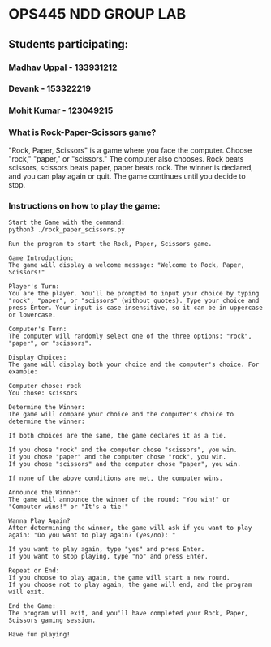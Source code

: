# OPS445 NDD GROUP LAB

## Students participating:

### Madhav Uppal - 133931212
### Devank - 153322219
### Mohit Kumar - 123049215

### What is Rock-Paper-Scissors game?
"Rock, Paper, Scissors" is a game where you face the computer. Choose "rock," "paper," or "scissors." The computer also chooses. Rock beats scissors, scissors beats paper, paper beats rock. The winner is declared, and you can play again or quit. The game continues until you decide to stop.

### Instructions on how to play the game:
```
Start the Game with the command:
python3 ./rock_paper_scissors.py

Run the program to start the Rock, Paper, Scissors game.

Game Introduction:
The game will display a welcome message: "Welcome to Rock, Paper, Scissors!"

Player's Turn:
You are the player. You'll be prompted to input your choice by typing "rock", "paper", or "scissors" (without quotes). Type your choice and press Enter. Your input is case-insensitive, so it can be in uppercase or lowercase.

Computer's Turn:
The computer will randomly select one of the three options: "rock", "paper", or "scissors".

Display Choices:
The game will display both your choice and the computer's choice. For example:

Computer chose: rock
You chose: scissors

Determine the Winner:
The game will compare your choice and the computer's choice to determine the winner:

If both choices are the same, the game declares it as a tie.

If you chose "rock" and the computer chose "scissors", you win.
If you chose "paper" and the computer chose "rock", you win.
If you chose "scissors" and the computer chose "paper", you win.

If none of the above conditions are met, the computer wins.

Announce the Winner:
The game will announce the winner of the round: "You win!" or "Computer wins!" or "It's a tie!"

Wanna Play Again?
After determining the winner, the game will ask if you want to play again: "Do you want to play again? (yes/no): "

If you want to play again, type "yes" and press Enter.
If you want to stop playing, type "no" and press Enter.

Repeat or End:
If you choose to play again, the game will start a new round.
If you choose not to play again, the game will end, and the program will exit.

End the Game:
The program will exit, and you'll have completed your Rock, Paper, Scissors gaming session.

Have fun playing!
```
